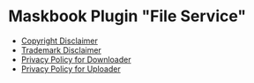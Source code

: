 # Maskbook Plugin "File Service"

- [Copyright Disclaimer](copyright-disclaimer)
- [Trademark Disclaimer](trademark-disclaimer)
- [Privacy Policy for Downloader](privacy-policy-downloader)
- [Privacy Policy for Uploader](privacy-policy-uploader)
